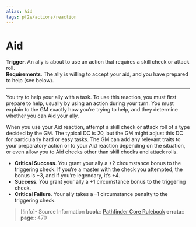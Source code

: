 ```yaml
---
alias: Aid
tags: pf2e/actions/reaction
---
```


# Aid

**Trigger**. An ally is about to use an action that requires a skill check or attack roll.  
**Requirements**. The ally is willing to accept your aid, and you have prepared to help (see below).

***

You try to help your ally with a task. To use this reaction, you must first prepare to help, usually by using an action during your turn. You must explain to the GM exactly how you’re trying to help, and they determine whether you can Aid your ally.

When you use your Aid reaction, attempt a skill check or attack roll of a type decided by the GM. The typical DC is 20, but the GM might adjust this DC for particularly hard or easy tasks. The GM can add any relevant traits to your preparatory action or to your Aid reaction depending on the situation, or even allow you to Aid checks other than skill checks and attack rolls.

- **Critical Success**. You grant your ally a +2 circumstance bonus to the triggering check. If you’re a master with the check you attempted, the bonus is +3, and if you’re legendary, it’s +4.
- **Success**. You grant your ally a +1 circumstance bonus to the triggering check.
- **Critical Failure**. Your ally takes a –1 circumstance penalty to the triggering check.


>[!info]- Source Information
> **book**:: [Pathfinder Core Rulebook](../../../Sources/Rulebooks/Pathfinder-Core-Rulebook.md)
> **errata**:: 
> **page**:: 470

